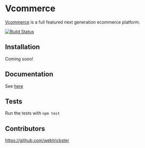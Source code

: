 # Vcommerce

[Vcommerce](http://vcommerce.io) is a full featured next generation ecommerce platform.

[![Build Status](https://travis-ci.org/webtrickster/vcommerce.svg?branch=master)](https://travis-ci.org/webtrickster/vcommerce)

## Installation
Coming soon!

## Documentation
See [here](http://vcommerce.io/docs)

## Tests
Run the tests with `npm test`

## Contributors
https://github.com/webtrickster